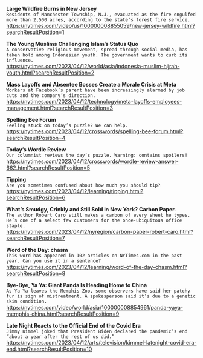 **Large Wildfire Burns in New Jersey**\
`Residents of Manchester Township, N.J., evacuated as the fire engulfed more than 2,500 acres, according to the state’s forest fire service.`\
https://nytimes.com/video/us/100000008855059/new-jersey-wildfire.html?searchResultPosition=1

**The Young Muslims Challenging Islam’s Status Quo**\
`A conservative religious movement, spread through social media, has taken hold among Indonesian youth. The government wants to curb its influence.`\
https://nytimes.com/2023/04/12/world/asia/indonesia-muslim-hijrah-youth.html?searchResultPosition=2

**Mass Layoffs and Absentee Bosses Create a Morale Crisis at Meta**\
`Workers at Facebook’s parent have been increasingly alarmed by job cuts and the company’s direction.`\
https://nytimes.com/2023/04/12/technology/meta-layoffs-employees-management.html?searchResultPosition=3

**Spelling Bee Forum**\
`Feeling stuck on today’s puzzle? We can help.`\
https://nytimes.com/2023/04/12/crosswords/spelling-bee-forum.html?searchResultPosition=4

**Today’s Wordle Review**\
`Our columnist reviews the day’s puzzle. Warning: contains spoilers!`\
https://nytimes.com/2023/04/12/crosswords/wordle-review-answer-662.html?searchResultPosition=5

**Tipping**\
`Are you sometimes confused about how much you should tip?`\
https://nytimes.com/2023/04/12/learning/tipping.html?searchResultPosition=6

**What’s Smudgy, Crinkly and Still Sold in New York? Carbon Paper.**\
`The author Robert Caro still makes a carbon of every sheet he types. He’s one of a select few customers for the once-ubiquitous office staple.`\
https://nytimes.com/2023/04/12/nyregion/carbon-paper-robert-caro.html?searchResultPosition=7

**Word of the Day: chasm**\
`This word has appeared in 102 articles on NYTimes.com in the past year. Can you use it in a sentence?`\
https://nytimes.com/2023/04/12/learning/word-of-the-day-chasm.html?searchResultPosition=8

**Bye-Bye, Ya Ya: Giant Panda Is Heading Home to China**\
`As Ya Ya leaves the Memphis Zoo, some observers have said her patchy fur is sign of mistreatment. A spokesperson said it’s due to a genetic skin condition.`\
https://nytimes.com/video/world/asia/100000008854961/panda-yaya-memphis-china.html?searchResultPosition=9

**Late Night Reacts to the Official End of the Covid Era**\
`Jimmy Kimmel joked that President Biden declared the pandemic’s end “about a year after the rest of us did.”`\
https://nytimes.com/2023/04/12/arts/television/kimmel-latenight-covid-era-end.html?searchResultPosition=10

